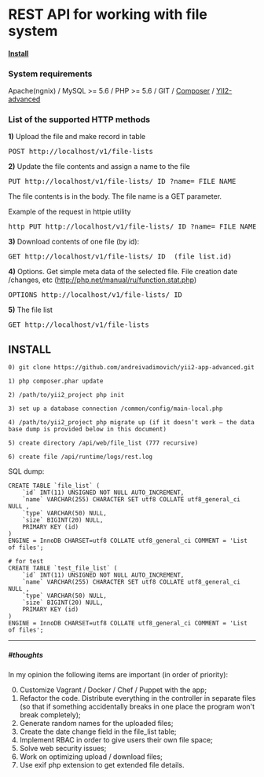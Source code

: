 <h1>REST API for working with file system</h1>

<h4><a href="https://github.com/andreivadimovich/yii2-app-advanced/blob/master/api/README.md#install-1">Install</a></h4>
   
<h3>System requirements</h3>
Apache(ngnix) / MySQL >= 5.6 / PHP >= 5.6 / GIT / <a href="https://getcomposer.org/download">Composer</a> / <a href="https://github.com/yiisoft/yii2-app-advanced">YII2-advanced</a>

<h3>List of the supported HTTP methods</h3>

<b>1)</b> Upload the file and make record in table
<pre>
POST http://localhost/v1/file-lists
</pre>

<b>2)</b> Update the file contents and assign a name to the file
<pre>
PUT http://localhost/v1/file-lists/_ID_?name=_FILE_NAME_
</pre>
The file contents is in the body. The file name is a GET parameter.

Example of the request in httpie utility
<pre>
http PUT http://localhost/v1/file-lists/_ID_?name=_FILE_NAME_ < '/file/path'
</pre>

<b>3)</b> Download contents of one file (by id):
<pre>
GET http://localhost/v1/file-lists/_ID_ (file_list.id)
</pre>

<b>4)</b> Options. Get simple meta data of the selected file. File creation date /changes, etc
(http://php.net/manual/ru/function.stat.php)
<pre>
OPTIONS http://localhost/v1/file-lists/_ID_
</pre>

<b>5)</b> The file list
<pre>
GET http://localhost/v1/file-lists
</pre>


<h2>INSTALL</h2>

```
0) git clone https://github.com/andreivadimovich/yii2-app-advanced.git

1) php composer.phar update 

2) /path/to/yii2_project php init 

3) set up a database connection /common/config/main-local.php 

4) /path/to/yii2_project php migrate up (if it doesn’t work – the data base dump is provided below in this document) 

5) create directory /api/web/file_list (777 recursive)

6) create file /api/runtime/logs/rest.log
```

SQL dump:
```
CREATE TABLE `file_list` (
	`id` INT(11) UNSIGNED NOT NULL AUTO_INCREMENT, 
	`name` VARCHAR(255) CHARACTER SET utf8 COLLATE utf8_general_ci NULL , 
	`type` VARCHAR(50) NULL,
	`size` BIGINT(20) NULL,
	PRIMARY KEY (id)
) 
ENGINE = InnoDB CHARSET=utf8 COLLATE utf8_general_ci COMMENT = 'List of files';

# for test
CREATE TABLE `test_file_list` (
	`id` INT(11) UNSIGNED NOT NULL AUTO_INCREMENT, 
	`name` VARCHAR(255) CHARACTER SET utf8 COLLATE utf8_general_ci NULL , 
	`type` VARCHAR(50) NULL,
	`size` BIGINT(20) NULL,
	PRIMARY KEY (id)
) 
ENGINE = InnoDB CHARSET=utf8 COLLATE utf8_general_ci COMMENT = 'List of files';
```
<hr />

<i><h5>#thoughts</h5></i>

In my opinion the following items are important (in order of priority): 

0) Customize Vagrant / Docker / Chef / Puppet with the app;
1) Refactor the code. Distribute everything in the controller in separate files (so that if something accidentally breaks in one place the program won't break completely);
2) Generate random names for the uploaded files;
3) Create the date change field in the file_list table;
4) Implement RBAC in order to give users their own file space; 
5) Solve web security issues; 
6) Work on optimizing upload / download files; 
7) Use exif php extension to get extended file details.



